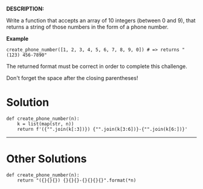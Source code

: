 **DESCRIPTION:**

Write a function that accepts an array of 10 integers (between 0 and 9), that returns a string of those numbers in the form of a phone number.

**Example**
```
create_phone_number([1, 2, 3, 4, 5, 6, 7, 8, 9, 0]) # => returns "(123) 456-7890"
```
The returned format must be correct in order to complete this challenge.

Don't forget the space after the closing parentheses!

# Solution

```
def create_phone_number(n):
    k = list(map(str, n))
    return f'({"".join(k[:3])}) {"".join(k[3:6])}-{"".join(k[6:])}'
```
___
# Other Solutions

```
def create_phone_number(n):
	return "({}{}{}) {}{}{}-{}{}{}{}".format(*n)
```
